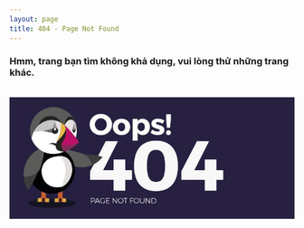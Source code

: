 ```yaml
---
layout: page
title: 404 - Page Not Found
---
```


### Hmm, trang bạn tìm không khả dụng, vui lòng thử những trang khác.

<br>

<img src="/static/img/404.jpg">


<!-- vnspoj.github.io_ads_post_upper_related -->
<div style="margin-top: 50px; margin-bottom: 30px">
<ins class="adsbygoogle"
	style="display:block"
	data-ad-client="ca-pub-2949659900148168"
	data-ad-slot="1965177778"
	data-ad-format="auto"
	data-full-width-responsive="true"></ins>
</div>
